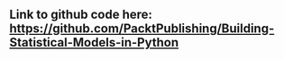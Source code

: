 
## Link to github code here: https://github.com/PacktPublishing/Building-Statistical-Models-in-Python